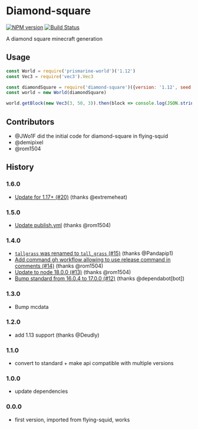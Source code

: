 # Diamond-square
[![NPM version](https://img.shields.io/npm/v/diamond-square.svg)](http://npmjs.com/package/diamond-square)
[![Build Status](https://github.com/PrismarineJS/diamond-square/workflows/CI/badge.svg)](https://github.com/PrismarineJS/diamond-square/actions?query=workflow%3A%22CI%22)

A diamond square minecraft generation

## Usage

```js
const World = require('prismarine-world')('1.12')
const Vec3 = require('vec3').Vec3

const diamondSquare = require('diamond-square')({version: '1.12', seed: Math.floor(Math.random() * Math.pow(2, 31))})
const world = new World(diamondSquare)

world.getBlock(new Vec3(3, 50, 3)).then(block => console.log(JSON.stringify(block, null, 2)))
```

## Contributors

* @JWo1F did the initial code for diamond-square in flying-squid
* @demipixel
* @rom1504

## History

### 1.6.0
* [Update for 1.17+ (#20)](https://github.com/PrismarineJS/diamond-square/commit/1b1a097dcb64c95a921f07c07cd239d571175a57) (thanks @extremeheat)

### 1.5.0
* [Update publish.yml](https://github.com/PrismarineJS/diamond-square/commit/4e5681e3d12fbeca9f809c472ecbb148689fabaf) (thanks @rom1504)

### 1.4.0
* [`tallgrass` was renamed to `tall_grass` (#15)](https://github.com/PrismarineJS/diamond-square/commit/ded51456c73243088f721ad5f8665ff16b2aab8c) (thanks @Pandapip1)
* [Add command gh workflow allowing to use release command in comments (#14)](https://github.com/PrismarineJS/diamond-square/commit/57bbf99d116cb787f8c99c069c7aa2ad49377a94) (thanks @rom1504)
* [Update to node 18.0.0 (#13)](https://github.com/PrismarineJS/diamond-square/commit/204d092acb33acfe73e7d0ef5d5bbcec0847b596) (thanks @rom1504)
* [Bump standard from 16.0.4 to 17.0.0 (#12)](https://github.com/PrismarineJS/diamond-square/commit/88a291d97b765bb4533c486c6dae6411283a309b) (thanks @dependabot[bot])

### 1.3.0

* Bump mcdata

### 1.2.0

* add 1.13 support (thanks @Deudly)

### 1.1.0

* convert to standard + make api compatible with multiple versions

### 1.0.0

* update dependencies

### 0.0.0

* first version, imported from flying-squid, works
